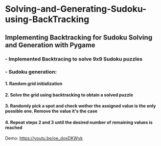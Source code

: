 # Solving-and-Generating-Sudoku-using-BackTracking
## Implementing Backtracking for Sudoku Solving and Generation with Pygame

### - Implemented Backtracing to solve 9x9 Sudoku puzzles
### - Sudoku generation:
#### 1. Random grid initialization
#### 2. Solve the grid using backtracking to obtain a solved puzzle
#### 3. Randomly pick a spot and check wether the assigned value is the only possible one. Remove the value it's the case
#### 4. Repeat steps 2 and 3 until the desired number of remaining values is reached


Demo: https://youtu.be/oe_doxDKWyk
